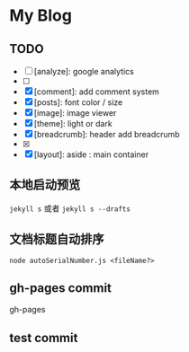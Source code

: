 # My Blog

## TODO

- [ ] [analyze]: google analytics
- [ ] [post-menu]: level
- [x] [comment]: add comment system
- [x] [posts]: font color / size
- [x] [image]: image viewer
- [x] [theme]: light or dark
- [x] [breadcrumb]: header add breadcrumb
- [x] [pagination]: RWD
- [x] [layout]: aside : main container

## 本地启动预览

`jekyll s` 或者 `jekyll s --drafts`

## 文档标题自动排序

`node autoSerialNumber.js <fileName?>`

## gh-pages commit

gh-pages

## test commit
